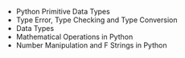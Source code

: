 
- Python Primitive Data Types
- Type Error, Type Checking and Type Conversion
- Data Types
- Mathematical Operations in Python
- Number Manipulation and F Strings in Python